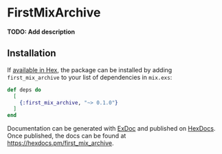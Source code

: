 # FirstMixArchive

**TODO: Add description**

## Installation

If [available in Hex](https://hex.pm/docs/publish), the package can be installed
by adding `first_mix_archive` to your list of dependencies in `mix.exs`:

```elixir
def deps do
  [
    {:first_mix_archive, "~> 0.1.0"}
  ]
end
```

Documentation can be generated with [ExDoc](https://github.com/elixir-lang/ex_doc)
and published on [HexDocs](https://hexdocs.pm). Once published, the docs can
be found at <https://hexdocs.pm/first_mix_archive>.

